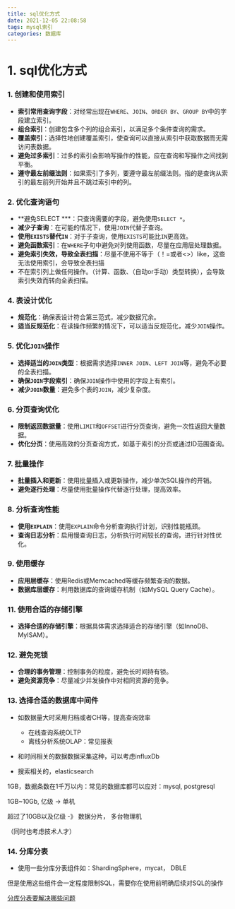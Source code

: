 ```yaml
---
title: sql优化方式
date: 2021-12-05 22:08:58
tags: mysql索引
categories: 数据库
---
```


# 1. sql优化方式

### 1. **创建和使用索引**

- **索引常用查询字段**：对经常出现在`WHERE`、`JOIN`、`ORDER BY`、`GROUP BY`中的字段建立索引。
- **组合索引**：创建包含多个列的组合索引，以满足多个条件查询的需求。
- **覆盖索引**：选择性地创建覆盖索引，使查询可以直接从索引中获取数据而无需访问表数据。
- **避免过多索引**：过多的索引会影响写操作的性能，应在查询和写操作之间找到平衡。
- **遵守最左前缀法则**：如果索引了多列，要遵守最左前缀法则。指的是查询从索引的最左前列开始并且不跳过索引中的列。

### 2. **优化查询语句**

- **避免SELECT ***：只查询需要的字段，避免使用`SELECT *`。
- **减少子查询**：在可能的情况下，使用`JOIN`代替子查询。
- **使用`EXISTS`替代`IN`**：对于子查询，使用`EXISTS`可能比`IN`更高效。
- **避免函数索引**：在`WHERE`子句中避免对列使用函数，尽量在应用层处理数据。
- **避免索引失效，导致全表扫描**：尽量不使用不等于（！=或者<>）like，这些无法使用索引，会导致全表扫描 
- 不在索引列上做任何操作。（计算、函数、（自动or手动）类型转换），会导致索引失效而转向全表扫描。

### 4. **表设计优化**

- **规范化**：确保表设计符合第三范式，减少数据冗余。
- **适当反规范化**：在读操作频繁的情况下，可以适当反规范化，减少`JOIN`操作。

### 5. **优化`JOIN`操作**

- **选择适当的`JOIN`类型**：根据需求选择`INNER JOIN`、`LEFT JOIN`等，避免不必要的全表扫描。
- **确保`JOIN`字段索引**：确保`JOIN`操作中使用的字段上有索引。
- **减少`JOIN`数量**：避免多个表的`JOIN`，减少复杂度。

### 6. **分页查询优化**

- **限制返回数据量**：使用`LIMIT`和`OFFSET`进行分页查询，避免一次性返回大量数据。
- **优化分页**：使用高效的分页查询方式，如基于索引的分页或通过ID范围查询。

### 7. **批量操作**

- **批量插入和更新**：使用批量插入或更新操作，减少单次SQL操作的开销。
- **避免逐行处理**：尽量使用批量操作代替逐行处理，提高效率。

### 8. **分析查询性能**

- **使用`EXPLAIN`**：使用`EXPLAIN`命令分析查询执行计划，识别性能瓶颈。
- **查询日志分析**：启用慢查询日志，分析执行时间较长的查询，进行针对性优化。

### 9. **使用缓存**

- **应用层缓存**：使用Redis或Memcached等缓存频繁查询的数据。
- **数据库层缓存**：利用数据库的查询缓存机制（如MySQL Query Cache）。

### 11. **使用合适的存储引擎**

- **选择合适的存储引擎**：根据具体需求选择适合的存储引擎（如InnoDB、MyISAM）。

### 12. **避免死锁**

- **合理的事务管理**：控制事务的粒度，避免长时间持有锁。
- **避免资源竞争**：尽量减少并发操作中对相同资源的竞争。

### 13. 选择合适的数据库中间件

- 如数据量大时采用归档或者CH等，提高查询效率
  - 在线查询系统OLTP
  - 离线分析系统OLAP：常见报表

- 和时间相关的数据数据采集这种，可以考虑influxDb
- 搜索相关的，elasticsearch

1GB，数据条数在1千万以内：常见的数据库都可以应对：mysql, postgresql

1GB~10Gb, 亿级 -> 单机

超过了10GB以及亿级 -》 数据分片， 多台物理机

（同时也考虑技术人才）

### 14. 分库分表

- 使用一些分库分表组件如：ShardingSphere，mycat， DBLE

但是使用这些组件会一定程度限制SQL，需要你在使用前明确后续对SQL的操作

[分库分表要解决哪些问题](https://pyr9.github.io/mysql%E5%88%86%E5%BA%93%E5%88%86%E8%A1%A8/)





